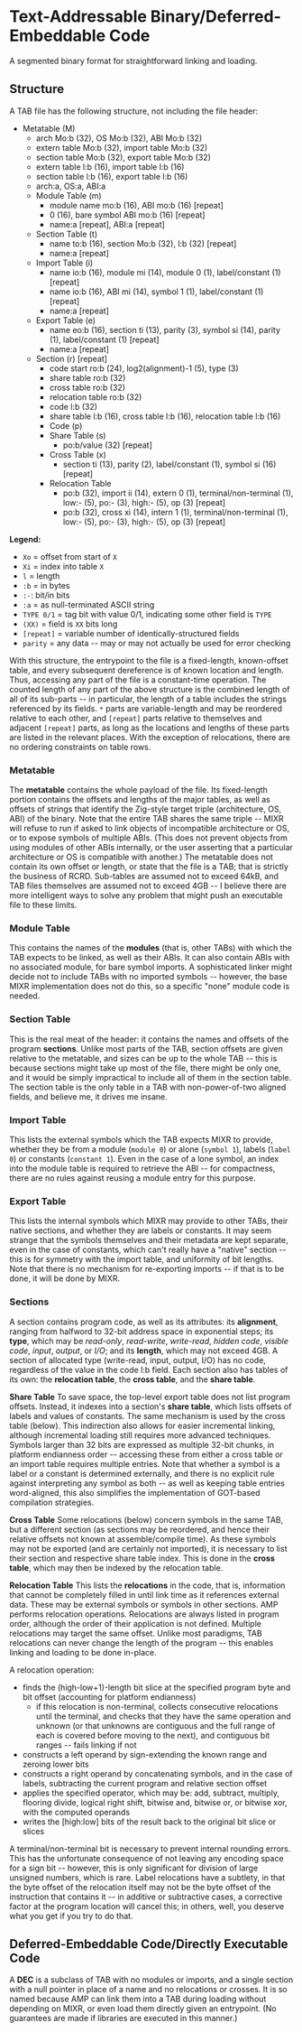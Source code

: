 # Text-Addressable Binary/Deferred-Embeddable Code
A segmented binary format for straightforward linking and loading.

## Structure
A TAB file has the following structure, not including the file header:
* Metatable (M)
  - arch Mo:b (32), OS Mo:b (32), ABI Mo:b (32)
  - extern table Mo:b (32), import table Mo:b (32)
  - section table Mo:b (32), export table Mo:b (32)
  - extern table l:b (16), import table l:b (16)
  - section table l:b (16), export table l:b (16)
  * arch:a, OS:a, ABI:a
  * Module Table (m)
    - module name mo:b (16), ABI mo:b (16) [repeat]
    - 0 (16), bare symbol ABI mo:b (16) [repeat]
    * name:a [repeat], ABI:a [repeat]
  * Section Table (t)
    - name to:b (16), section Mo:b (32), l:b (32) [repeat]
    * name:a [repeat]
  * Import Table (i)
    - name io:b (16), module mi (14), module 0 (1), label/constant (1) [repeat]
    - name io:b (16), ABI mi (14), symbol 1 (1), label/constant (1) [repeat]
    * name:a [repeat]
  * Export Table (e)
    - name eo:b (16), section ti (13), parity (3), symbol si (14), parity (1), label/constant (1) [repeat]
    * name:a [repeat]
  * Section (r) [repeat]
    - code start ro:b (24), log2(alignment)-1 (5), type (3)
    - share table ro:b (32)
    - cross table ro:b (32)
    - relocation table ro:b (32)
    - code l:b (32)
    - share table l:b (16), cross table l:b (16), relocation table l:b (16)
    * Code (p)
    * Share Table (s)
      - po:b/value (32) [repeat]
    * Cross Table (x)
      - section ti (13), parity (2), label/constant (1), symbol si (16) [repeat]
    * Relocation Table
      - po:b (32), import ii (14), extern 0 (1), terminal/non-terminal (1), low:- (5), po:- (3), high:- (5), op (3) [repeat]
      - po:b (32), cross xi (14), intern 1 (1), terminal/non-terminal (1), low:- (5), po:- (3), high:- (5), op (3) [repeat]

**Legend:**
  - `Xo` = offset from start of `X`
  - `Xi` = index into table `X`
  - `l` = length
  - `:b` = in bytes
  - `:-`: bit/in bits
  - `:a` = as null-terminated ASCII string
  - `TYPE 0/1` = tag bit with value 0/1, indicating some other field is `TYPE`
  - `(XX)` = field is `XX` bits long
  - `[repeat]` = variable number of identically-structured fields
  - `parity` = any data -- may or may not actually be used for error checking

With this structure, the entrypoint to the file is a fixed-length, known-offset table, and every subsequent dereference is of known location and length. Thus, accessing any part of the file is a constant-time operation. The counted length of any part of the above structure is the combined length of all of its sub-parts -- in particular, the length of a table includes the strings referenced by its fields. `*` parts are variable-length and may be reordered relative to each other, and `[repeat]` parts relative to themselves and adjacent `[repeat]` parts, as long as the locations and lengths of these parts are listed in the relevant places. With the exception of relocations, there are no ordering constraints on table rows.

### Metatable
The **metatable** contains the whole payload of the file. Its fixed-length portion contains the offsets and lengths of the major tables, as well as offsets of strings that identify the Zig-style target triple (architecture, OS, ABI) of the binary. Note that the entire TAB shares the same triple -- MIXR will refuse to run if asked to link objects of incompatible architecture or OS, or to expose symbols of multiple ABIs. (This does not prevent objects from using modules of other ABIs internally, or the user asserting that a particular architecture or OS is compatible with another.) The metatable does not contain its own offset or length, or state that the file is a TAB; that is strictly the business of RCRD. Sub-tables are assumed not to exceed 64kB, and TAB files themselves are assumed not to exceed 4GB -- I believe there are more intelligent ways to solve any problem that might push an executable file to these limits.

### Module Table
This contains the names of the **modules** (that is, other TABs) with which the TAB expects to be linked, as well as their ABIs. It can also contain ABIs with no associated module, for bare symbol imports. A sophisticated linker might decide not to include TABs with no imported symbols -- however, the base MIXR implementation does not do this, so a specific "none" module code is needed.

### Section Table
This is the real meat of the header: it contains the names and offsets of the program **sections**. Unlike most parts of the TAB, section offsets are given relative to the metatable, and sizes can be up to the whole TAB -- this is because sections might take up most of the file, there might be only one, and it would be simply impractical to include all of them in the section table. The section table is the only table in a TAB with non-power-of-two aligned fields, and believe me, it drives me insane.

### Import Table
This lists the external symbols which the TAB expects MIXR to provide, whether they be from a module (`module 0`) or alone (`symbol 1`), labels (`label 0`) or constants (`constant 1`). Even in the case of a lone symbol, an index into the module table is required to retrieve the ABI -- for compactness, there are no rules against reusing a module entry for this purpose.

### Export Table
This lists the internal symbols which MIXR may provide to other TABs, their native sections, and whether they are labels or constants. It may seem strange that the symbols themselves and their metadata are kept separate, even in the case of constants, which can't really have a "native" section -- this is for symmetry with the import table, and uniformity of bit lengths. Note that there is no mechanism for re-exporting imports -- if that is to be done, it will be done by MIXR.

### Sections
A section contains program code, as well as its attributes: its **alignment**, ranging from halfword to 32-bit address space in exponential steps; its **type**, which may be *read-only*, *read-write*, *write-read*, *hidden code*, *visible code*, *input*, *output*, or *I/O*; and its **length**, which may not exceed 4GB. A section of allocated type (write-read, input, output, I/O) has no code, regardless of the value in the code l:b field. Each section also has tables of its own: the **relocation table**, the **cross table**, and the **share table**.

**Share Table**
To save space, the top-level export table does not list program offsets. Instead, it indexes into a section's **share table**, which lists offsets of labels and values of constants. The same mechanism is used by the cross table (below). This indirection also allows for easier incremental linking, although incremental loading still requires more advanced techniques. Symbols larger than 32 bits are expressed as multiple 32-bit chunks, in platform endianness order -- accessing these from either a cross table or an import table requires multiple entries. Note that whether a symbol is a label or a constant is determined externally, and there is no explicit rule against interpreting any symbol as both -- as well as keeping table entries word-aligned, this also simplifies the implementation of GOT-based compilation strategies.

**Cross Table**
Some relocations (below) concern symbols in the same TAB, but a different section (as sections may be reordered, and hence their relative offsets not known at assemble/compile time). As these symbols may not be exported (and are certainly not imported), it is necessary to list their section and respective share table index. This is done in the **cross table**, which may then be indexed by the relocation table.

**Relocation Table**
This lists the **relocations** in the code, that is, information that cannot be completely filled in until link time as it references external data. These may be external symbols or symbols in other sections. AMP performs relocation operations. Relocations are always listed in program order, although the order of their application is not defined. Multiple relocations may target the same offset. Unlike most paradigms, TAB relocations can never change the length of the program -- this enables linking and loading to be done in-place.

A relocation operation:
- finds the (high-low+1)-length bit slice at the specified program byte and bit offset (accounting for platform endianness)
  - if this relocation is non-terminal, collects consecutive relocations until the terminal, and checks that they have the same operation and unknown (or that unknowns are contiguous and the full range of each is covered before moving to the next), and contiguous bit ranges -- fails linking if not
- constructs a left operand by sign-extending the known range and zeroing lower bits
- constructs a right operand by concatenating symbols, and in the case of labels, subtracting the current program and relative section offset
- applies the specified operator, which may be: add, subtract, multiply, flooring divide, logical right shift, bitwise and, bitwise or, or bitwise xor, with the computed operands
- writes the [high:low] bits of the result back to the original bit slice or slices

A terminal/non-terminal bit is necessary to prevent internal rounding errors. This has the unfortunate consequence of not leaving any encoding space for a sign bit -- however, this is only significant for division of large unsigned numbers, which is rare. Label relocations have a subtlety, in that the byte offset of the relocation itself may not be the byte offset of the instruction that contains it -- in additive or subtractive cases, a corrective factor at the program location will cancel this; in others, well, you deserve what you get if you try to do that.

## Deferred-Embeddable Code/Directly Executable Code
A **DEC** is a subclass of TAB with no modules or imports, and a single section with a null pointer in place of a name and no relocations or crosses. It is so named because AMP can link them into a TAB during loading without depending on MIXR, or even load them directly given an entrypoint. (No guarantees are made if libraries are executed in this manner.)
